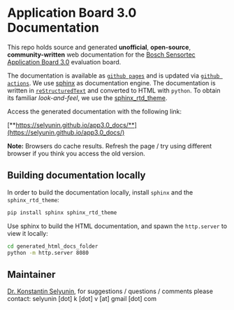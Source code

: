 # Application Board 3.0 Documentation

This repo holds source and generated **unofficial**, **open-source**, **community-written** web documentation for the
[Bosch Sensortec Application Board 3.0](https://www.bosch-sensortec.com/software-tools/tools/application-board-3-0/) 
evaluation board.

The documentation is available as [`github pages`](https://pages.github.com/) 
and is updated via [`github actions`](https://github.com/features/actions). 
We use [sphinx](https://www.sphinx-doc.org/en/master/) 
as documentation engine.
The documentation is written in [`reStructuredText`](https://docutils.sourceforge.io/rst.html) 
and converted to HTML with `python`.
To obtain its familiar *look-and-feel*, we use the [sphinx_rtd_theme](https://github.com/readthedocs/sphinx_rtd_theme).

Access the generated documentation with the following link:

[**https://selyunin.github.io/app3.0_docs/**](https://selyunin.github.io/app3.0_docs/)

**Note:** Browsers do cache results. 
Refresh the page / try using different browser if you think you access the old version.

## Building documentation locally

In order to build the documentation locally, install `sphinx` and the `sphinx_rtd_theme`:
```sh
pip install sphinx sphinx_rtd_theme
```

Use sphinx to build the HTML documentation, and spawn the `http.server` to view it locally:
```sh
cd generated_html_docs_folder
python -m http.server 8080
```


## Maintainer

[Dr. Konstantin Selyunin](http://selyunin.com/), 
for suggestions / questions / comments 
please contact: 
selyunin [dot] k [dot] v [at] gmail [dot] com

